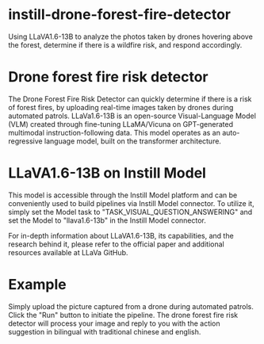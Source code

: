 # instill-drone-forest-fire-detector
Using LLaVA1.6-13B to analyze the photos taken by drones hovering above the forest, determine if there is a wildfire risk, and respond accordingly.
# Drone forest fire risk detector

The Drone Forest Fire Risk Detector can quickly determine if there is a risk of forest fires, by uploading real-time images taken by drones during automated patrols. LLaVa1.6-13B is an open-source Visual-Language Model (VLM) created through fine-tuning LLaMA/Vicuna on GPT-generated multimodal instruction-following data. This model operates as an auto-regressive language model, built on the transformer architecture.

# LLaVA1.6-13B on Instill Model

This model is accessible through the Instill Model platform and can be conveniently used to build pipelines via Instill Model connector. To utilize it, simply set the Model task to "TASK_VISUAL_QUESTION_ANSWERING" and set the Model to "llava1.6-13b" in the Instill Model connector.

For in-depth information about LLaVA1.6-13B, its capabilities, and the research behind it, please refer to the official paper and additional resources available at LLaVa GitHub.

# Example

Simply upload the picture captured from a drone during automated patrols. Click the "Run" button to initiate the pipeline. The drone forest fire risk detector will process your image and reply to you with the action suggestion in bilingual with traditional chinese and english.
